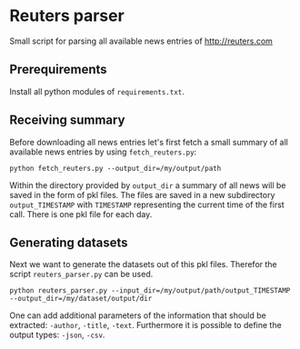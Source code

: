 # Reuters parser

Small script for parsing all available news entries of http://reuters.com

## Prerequirements

Install all python modules of `requirements.txt`.

## Receiving summary

Before downloading all news entries let's first fetch a small summary of all available news entries by using `fetch_reuters.py`:

```
python fetch_reuters.py --output_dir=/my/output/path
```

Within the directory provided by `output_dir` a summary of all news will be saved in the form of pkl files. The files are saved in a new subdirectory `output_TIMESTAMP` with `TIMESTAMP` representing the current time of the first call. There is one pkl file for each day.

## Generating datasets

Next we want to generate the datasets out of this pkl files. Therefor the script `reuters_parser.py` can be used. 

```
python reuters_parser.py --input_dir=/my/output/path/output_TIMESTAMP --output_dir=/my/dataset/output/dir
```

One can add additional parameters of the information that should be extracted: `-author`, `-title`, `-text`. 
Furthermore it is possible to define the output types: `-json`, `-csv`.